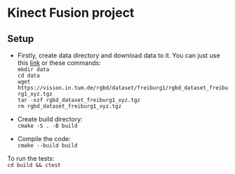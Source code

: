 # Kinect Fusion project

## Setup

- Firstly, create data directory and download data to it. You can just use this [link](https://vision.in.tum.de/rgbd/dataset/freiburg1/rgbd_dataset_freiburg1_xyz.tgz) or these commands:\
`mkdir data`\
`cd data`\
`wget https://vision.in.tum.de/rgbd/dataset/freiburg1/rgbd_dataset_freiburg1_xyz.tgz`\
`tar -xzf rgbd_dataset_freiburg1_xyz.tgz`\
`rm rgbd_dataset_freiburg1_xyz.tgz`

- Create build directory:\
`cmake -S . -B build`

- Compile the code:\
`cmake --build build`

To run the tests:\
`cd build && ctest`